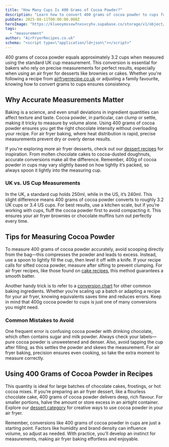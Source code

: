 ```yaml
---
title: "How Many Cups Is 400 Grams of Cocoa Powder?"
description: "Learn how to convert 400 grams of cocoa powder to cups for perfect baking every time. Includes tips for air fryer recipes!"
pubDate: 2025-08-11T00:00:00.000Z
heroImage: "https://klueoymssxwfnxsvcyhv.supabase.co/storage/v1/object/public/md/how-many-cups-is-400-grams-of-cocoa-powder-2ebe6cfb.webp"
tags:
  - "measurement"
author: "AirFryerRecipes.co.uk"
schema: "<script type=\"application/ld+json\"></script>"
---
```


<p>400 grams of cocoa powder equals approximately 3.2 cups when measured using the standard UK cup measurement. This conversion is essential for bakers who rely on precise measurements for perfect results, especially when using an air fryer for desserts like brownies or cakes. Whether you're following a recipe from <a href=https://www.airfryerrecipe.co.uk/>airfryerrecipe.co.uk</a> or adjusting a family favourite, knowing how to convert grams to cups ensures consistency.</p>  

<h2>Why Accurate Measurements Matter</h2>  
<p>Baking is a science, and even small deviations in ingredient quantities can affect texture and taste. Cocoa powder, in particular, can clump or settle, making it tricky to measure by volume alone. Using 400 grams of cocoa powder ensures you get the right chocolate intensity without overloading your recipe. For air fryer baking, where heat distribution is rapid, precise measurements prevent dry or overly dense results.</p>  
<p>If you're exploring more air fryer desserts, check out our <a href=https://www.airfryerrecipe.co.uk/recipes>dessert recipes</a> for inspiration. From molten chocolate cakes to cocoa-dusted doughnuts, accurate conversions make all the difference. Remember, 400g of cocoa powder in cups may vary slightly based on how tightly it’s packed, so always spoon it lightly into the measuring cup.</p>  

<h3>UK vs. US Cup Measurements</h3>  
<p>In the UK, a standard cup holds 250ml, while in the US, it’s 240ml. This slight difference means 400 grams of cocoa powder converts to roughly 3.2 UK cups or 3.4 US cups. For best results, use a kitchen scale, but if you’re working with cups, fluff the cocoa powder first to avoid compacting it. This ensures your air fryer brownies or chocolate muffins turn out perfectly every time.</p>  

<h2>Tips for Measuring Cocoa Powder</h2>  
<p>To measure 400 grams of cocoa powder accurately, avoid scooping directly from the bag—this compresses the powder and leads to excess. Instead, use a spoon to lightly fill the cup, then level it off with a knife. If your recipe calls for sifted cocoa powder, measure after sifting to prevent clumping. For air fryer recipes, like those found on <a href=https://www.airfryerrecipe.co.uk/recipe-category/cakes>cake recipes</a>, this method guarantees a smooth batter.</p>  
<p>Another handy trick is to refer to a <a href=https://www.airfryerrecipe.co.uk/air-fryer-conversion-chart>conversion chart</a> for other common baking ingredients. Whether you’re scaling up a batch or adapting a recipe for your air fryer, knowing equivalents saves time and reduces errors. Keep in mind that 400g cocoa powder to cups is just one of many conversions you might need.</p>  

<h3>Common Mistakes to Avoid</h3>  
<p>One frequent error is confusing cocoa powder with drinking chocolate, which often contains sugar and milk powder. Always check your labels—pure cocoa powder is unsweetened and denser. Also, avoid tapping the cup after filling, as this settles the powder and skews the measurement. For air fryer baking, precision ensures even cooking, so take the extra moment to measure correctly.</p>  

<h2>Using 400 Grams of Cocoa Powder in Recipes</h2>  
<p>This quantity is ideal for large batches of chocolate cakes, frostings, or hot cocoa mixes. If you’re preparing an air fryer dessert, like a flourless chocolate cake, 400 grams of cocoa powder delivers deep, rich flavour. For smaller portions, halve the amount or store excess in an airtight container. Explore our <a href=https://www.airfryerrecipe.co.uk/recipe-category/dessert>dessert category</a> for creative ways to use cocoa powder in your air fryer.</p>  
<p>Remember, conversions like 400 grams of cocoa powder in cups are just a starting point. Factors like humidity and brand density can influence volume, so adjust as needed. With practice, you’ll develop an instinct for measurements, making air fryer baking effortless and enjoyable.</p>
